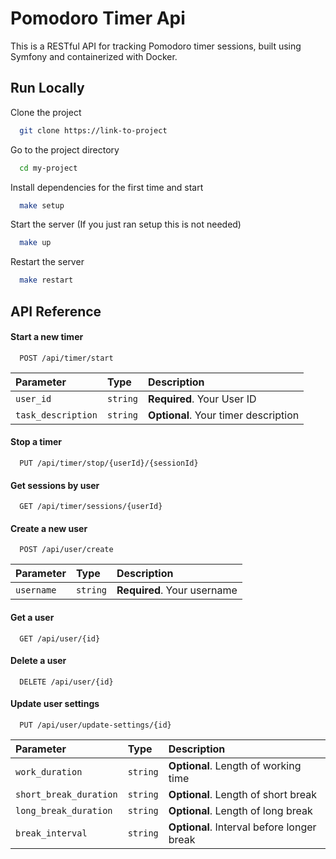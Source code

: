 
# Pomodoro Timer Api

This is a RESTful API for tracking Pomodoro timer sessions, built using Symfony and containerized with Docker.


## Run Locally

Clone the project

```bash
  git clone https://link-to-project
```

Go to the project directory

```bash
  cd my-project
```

Install dependencies for the first time and start

```bash
  make setup
```

Start the server (If you just ran setup this is not needed)

```bash
  make up
```

Restart the server

```bash
  make restart
```
## API Reference

#### Start a new timer

```http
  POST /api/timer/start
```

| Parameter | Type     | Description                |
| :-------- | :------- | :------------------------- |
| `user_id` | `string` | **Required**. Your User ID |
| `task_description` | `string` | **Optional**. Your timer description |

#### Stop a timer

```http
  PUT /api/timer/stop/{userId}/{sessionId}
```

#### Get sessions by user

```http
  GET /api/timer/sessions/{userId}
```

#### Create a new user

```http
  POST /api/user/create
```

| Parameter | Type     | Description                |
| :-------- | :------- | :------------------------- |
| `username` | `string` | **Required**. Your username |

#### Get a user

```http
  GET /api/user/{id}
```

#### Delete a user

```http
  DELETE /api/user/{id}
```

#### Update user settings

```http
  PUT /api/user/update-settings/{id}
```

| Parameter | Type     | Description                |
| :-------- | :------- | :------------------------- |
| `work_duration` | `string` | **Optional**. Length of working time |
| `short_break_duration` | `string` | **Optional**. Length of short break |
| `long_break_duration` | `string` | **Optional**. Length of long break |
| `break_interval` | `string` | **Optional**. Interval before longer break |


